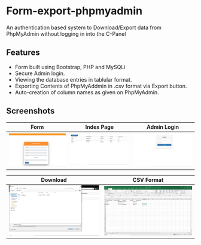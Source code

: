 # Form-export-phpmyadmin
An authentication based system to Download/Export data from PhpMyAdmin without logging in into the C-Panel 

## Features 

- Form built using Bootstrap, PHP and MySQLi
- Secure Admin login.
- Viewing the database entries in tablular format.
- Exporting Contents of PhpMyAddmin in .csv format via Export button.
- Auto-creation of column names as given on PhpMyAdmin.


## Screenshots

| Form | Index Page | Admin Login |
| -------|--------------|-----------------|
| <img src="./screenshots/form.png" width="300"> | <img src="./screenshots/index.png" width="300"> | <img src="./screenshots/login.png" width="300"> |

| Download | CSV Format | 
| ---------------|------------------|
| <img src="./screenshots/download.png" width="300"> | <img src="./screenshots/csv_format.png" width="300"> | 



